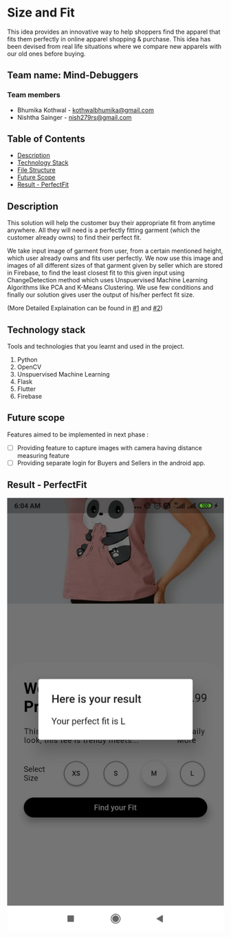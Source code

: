 # Size and Fit
This idea provides an innovative way to help shoppers find the apparel that fits them perfectly in online apparel shopping & purchase.
This idea has been devised from real life situations where we compare new apparels with our old ones before buying.


## Team name: Mind-Debuggers

### Team members
* Bhumika Kothwal - kothwalbhumika@gmail.com
* Nishtha Sainger - nish279rs@gmail.com

<!-- TABLE OF CONTENTS -->
## Table of Contents

* [Description](#description)
* [Technology Stack](#technology-stack)
* [File Structure](#file-structure)
* [Future Scope](#future-scope)
* [Result - PerfectFit](#result-perfectfit)

## Description
This solution will help the customer buy their appropriate fit from anytime anywhere. 
All they will need is a perfectly fitting garment (which the customer already owns) to find their perfect fit.   

We take input image of garment from user, from a certain mentioned height, which user already owns and fits user perfectly. 
We now use this image and images of all different sizes of that garment given by seller which are stored in Firebase, to find the least closest fit to this given input using 
ChangeDetection method which uses Unspuervised Machine Learning Algorithms like PCA and K-Means Clustering.
We use few conditions and finally our solution gives user the output of his/her perfect fit size.

(More Detailed Explaination can be found in [#1](https://github.com/Bhumika-Kothwal/Mind-Debuggers/pull/1) and [#2](https://github.com/Bhumika-Kothwal/Mind-Debuggers/pull/2))

## Technology stack

Tools and technologies that you learnt and used in the project.

1. Python
2. OpenCV
3. Unspuervised Machine Learning
4. Flask
5. Flutter
6. Firebase

## Future scope
Features aimed to be implemented in next phase :
- [ ] Providing feature to capture images with camera having distance measuring feature
- [ ] Providing separate login for Buyers and Sellers in the android app.

## Result - PerfectFit
![Result](https://github.com/Bhumika-Kothwal/Mind-Debuggers/blob/master/Images/App%20Images/App_img2.jpg)
